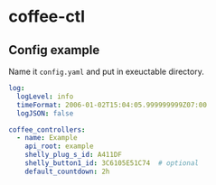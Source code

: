 # coffee-ctl

## Config example

Name it `config.yaml` and put in exeuctable directory.

```yaml
log:
  logLevel: info
  timeFormat: 2006-01-02T15:04:05.999999999Z07:00
  logJSON: false

coffee_controllers:
  - name: Example
    api_root: example
    shelly_plug_s_id: A411DF
    shelly_button1_id: 3C6105E51C74  # optional
    default_countdown: 2h
```
